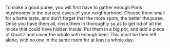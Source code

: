 To make a good puree, you will first have to gather enough Poris mushrooms in the darkest caves of your neighborhood.
Choose them small for a bette taste, and don't forget that the more spots, the better the puree.
Once you have them all, rinse them in thoroughly so as to get rid of all the mices that could have hidden inside.
Put them in a big pot, and add a piece of Quartz and cover the whole with enough beer.
This must be then left alone, with no one in the same room for at least a whole day.
